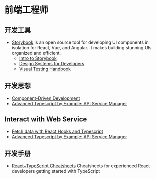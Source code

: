 # 前端工程师

## 开发工具
- [Storybook](https://storybook.js.org/) is an open source tool for developing UI components in isolation for React, Vue, and Angular. It makes building stunning UIs organized and efficient.
  - [Intro to Storybook](https://www.learnstorybook.com/intro-to-storybook/)
  - [Design Systems for Developers](https://www.learnstorybook.com/design-systems-for-developers/)
  - [Visual Testing Handbook](https://www.learnstorybook.com/visual-testing-handbook/)
  
## 开发思想
- [Component-Driven Development](https://blog.hichroma.com/component-driven-development-ce1109d56c8e)
- [Advanced Typescript by Example: API Service Manager](https://medium.com/@rossbulat/advanced-typescript-by-example-api-service-manager-7ea591f5eba8)

## Interact with Web Service
- [Fetch data with React Hooks and Typescript](https://dev.to/camilomejia/fetch-data-with-react-hooks-and-typescript-390c)
- [Advanced Typescript by Example: API Service Manager](https://medium.com/@rossbulat/advanced-typescript-by-example-api-service-manager-7ea591f5eba8)

## 开发手册
- [React+TypeScript Cheatsheets](https://github.com/typescript-cheatsheets/react-typescript-cheatsheet#reacttypescript-cheatsheets) Cheatsheets for experienced React developers getting started with TypeScript
